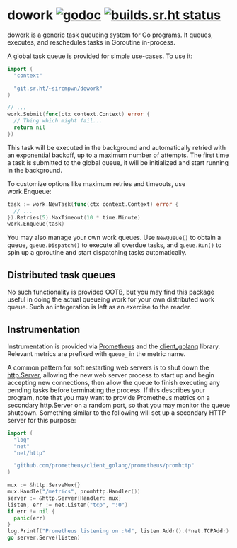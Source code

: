 # dowork [![godoc](https://godoc.org/git.sr.ht/~sircmpwn/dowork?status.svg)](https://godoc.org/git.sr.ht/~sircmpwn/dowork) [![builds.sr.ht status](https://builds.sr.ht/~sircmpwn/dowork.svg)](https://builds.sr.ht/~sircmpwn/dowork)

dowork is a generic task queueing system for Go programs. It queues, executes,
and reschedules tasks in Goroutine in-process.

A global task queue is provided for simple use-cases. To use it:

```go
import (
  "context"

  "git.sr.ht/~sircmpwn/dowork"
)

// ...
work.Submit(func(ctx context.Context) error {
  // Thing which might fail...
  return nil
})
```

This task will be executed in the background and automatically retried with an
exponential backoff, up to a maximum number of attempts. The first time a task
is submitted to the global queue, it will be initialized and start running in
the background.

To customize options like maximum retries and timeouts, use work.Enqueue:

```go
task := work.NewTask(func(ctx context.Context) error {
  // ...
}).Retries(5).MaxTimeout(10 * time.Minute)
work.Enqueue(task)
```

You may also manage your own work queues. Use `NewQueue()` to obtain a queue,
`queue.Dispatch()` to execute all overdue tasks, and `queue.Run()` to spin up a
goroutine and start dispatching tasks automatically.

## Distributed task queues

No such functionality is provided OOTB, but you may find this package useful in
doing the actual queueing work for your own distributed work queue. Such an
integeration is left as an exercise to the reader.

## Instrumentation

Instrumentation is provided via [Prometheus][prom] and the
[client_golang][client_golang] library. Relevant metrics are prefixed with
`queue_` in the metric name.

[prom]: https://prometheus.io
[client_golang]: https://github.com/prometheus/client_golang

A common pattern for soft restarting web servers is to shut down the
[http.Server][http.Server], allowing the new web server process to start up and
begin accepting new connections, then allow the queue to finish executing any
pending tasks before terminating the process. If this describes your program,
note that you may want to provide Prometheus metrics on a secondary http.Server
on a random port, so that you may monitor the queue shutdown. Something similar
to the following will set up a secondary HTTP server for this purpose:

[http.Server]: https://golang.org/pkg/net/http/#Server

```go
import (
  "log"
  "net"
  "net/http"

  "github.com/prometheus/client_golang/prometheus/promhttp"
)

mux := &http.ServeMux{}
mux.Handle("/metrics", promhttp.Handler())
server := &http.Server{Handler: mux}
listen, err := net.Listen("tcp", ":0")
if err != nil {
  panic(err)
}
log.Printf("Prometheus listening on :%d", listen.Addr().(*net.TCPAddr).Port)
go server.Serve(listen)
```

